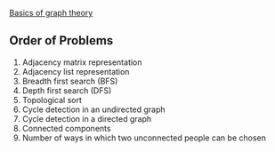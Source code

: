 [Basics of graph theory](https://www.geeksforgeeks.org/mathematics-graph-theory-basics-set-1/)

## Order of Problems

1. Adjacency matrix representation
2. Adjacency list representation
3. Breadth first search (BFS)
4. Depth first search (DFS)
5. Topological sort
6. Cycle detection in an undirected graph
7. Cycle detection in a directed graph
8. Connected components
9. Number of ways in which two unconnected people can be chosen

<!-- Sample graph:

7 7
1 2   1 3   2 4   2 5   2 6   2 7   7 3 -->
